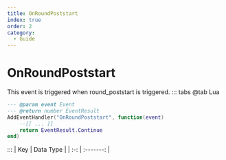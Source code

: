 ```yaml
---
title: OnRoundPoststart
index: true
order: 2
category:
  - Guide
---
```


# OnRoundPoststart
This event is triggered when round_poststart is triggered.
::: tabs
@tab Lua
```lua
--- @param event Event
--- @return number EventResult
AddEventHandler("OnRoundPoststart", function(event)
    --[[ ... ]]
    return EventResult.Continue
end)
```

:::
| Key | Data Type |
| :-: | :-------: |